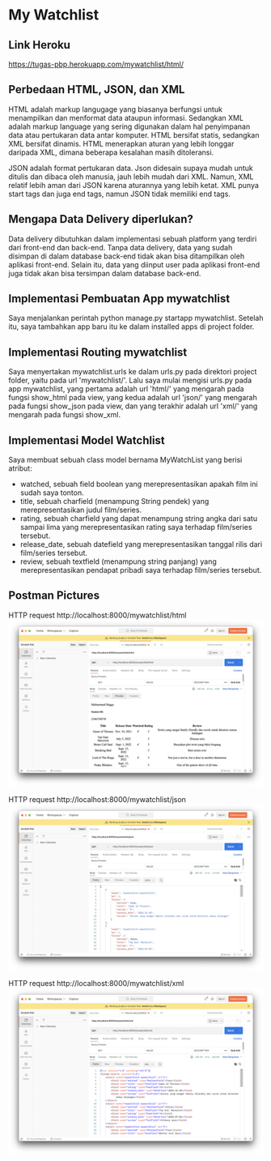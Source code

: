 # My Watchlist

## Link Heroku<br>
https://tugas-pbp.herokuapp.com/mywatchlist/html/

## Perbedaan HTML, JSON, dan XML<br>
HTML adalah markup langugage yang biasanya berfungsi untuk menampilkan dan menformat data ataupun informasi. Sedangkan XML adalah markup language yang sering digunakan dalam hal penyimpanan data atau pertukaran data antar komputer. HTML bersifat statis, sedangkan XML bersifat dinamis. HTML menerapkan aturan yang lebih longgar daripada XML, dimana beberapa kesalahan masih ditoleransi.

JSON adalah format pertukaran data. Json didesain supaya mudah untuk ditulis dan dibaca oleh manusia, jauh lebih mudah dari XML. Namun, XML relatif lebih aman dari JSON karena aturannya yang lebih ketat. XML punya start tags dan juga end tags, namun JSON tidak memiliki end tags.

## Mengapa Data Delivery diperlukan?<br>
Data delivery dibutuhkan dalam implementasi sebuah platform yang terdiri dari front-end dan back-end. Tanpa data delivery, data yang sudah disimpan di dalam database back-end tidak akan bisa ditampilkan oleh aplikasi front-end. Selain itu, data yang diinput user pada aplikasi front-end juga tidak akan bisa tersimpan dalam database back-end.

## Implementasi Pembuatan App mywatchlist<br>
Saya menjalankan perintah python manage.py startapp mywatchlist. Setelah itu, saya tambahkan app baru itu ke dalam installed apps di project folder.

## Implementasi Routing mywatchlist<br>
Saya menyertakan mywatchlist.urls ke dalam urls.py pada direktori project folder, yaitu pada url 'mywatchlist/'. Lalu saya mulai mengisi urls.py pada app mywatchlist, yang pertama adalah url 'html/' yang mengarah pada fungsi show_html pada view, yang kedua adalah url 'json/' yang mengarah pada fungsi show_json pada view, dan yang terakhir adalah url 'xml/' yang mengarah pada fungsi show_xml.

## Implementasi Model Watchlist
Saya membuat sebuah class model bernama MyWatchList yang berisi atribut:
* watched, sebuah field boolean yang merepresentasikan apakah film ini sudah saya tonton.
* title, sebuah charfield (menampung String pendek) yang merepresentasikan judul film/series.
* rating, sebuah charfield yang dapat menampung string angka dari satu sampai lima yang merepresentasikan rating saya terhadap film/series tersebut.
* release_date, sebuah datefield yang merepresentasikan tanggal rilis dari film/series tersebut.
* review, sebuah textfield (menampung string panjang) yang merepresentasikan pendapat pribadi saya terhadap film/series tersebut.

## Postman Pictures
HTTP request http://localhost:8000/mywatchlist/html
![HTML test Postman](readme_files/Postman_html.png)

HTTP request http://localhost:8000/mywatchlist/json
![JSON test Postman](readme_files/Postman_json.png)

HTTP request http://localhost:8000/mywatchlist/xml
![XML test Postman](readme_files/Postman_xml.png)